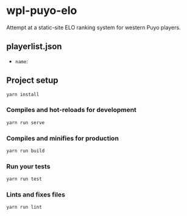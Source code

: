 # wpl-puyo-elo
Attempt at a static-site ELO ranking system for western Puyo players.

## playerlist.json

* `name`:


## Project setup

```bash
yarn install
```

### Compiles and hot-reloads for development

```bash
yarn run serve
```

### Compiles and minifies for production

```bash
yarn run build
```

### Run your tests

```bash
yarn run test
```

### Lints and fixes files

```bash
yarn run lint
```
